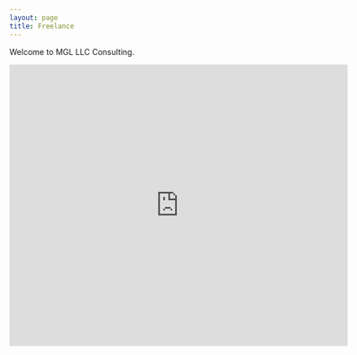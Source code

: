 ```yaml
---
layout: page
title: Freelance
---
```

Welcome to MGL LLC Consulting.

<iframe src="https://docs.google.com/forms/d/1HKngYfReQQf_3LJQfGoCAYW59kMmuz8V8nZxC9lmxqU/viewform?embedded=true" width="600" height="500" frameborder="0" marginheight="0" marginwidth="0">Loading...</iframe>


<!-- Maybe this section isn't in the sidebar..but it's own template that's quite special and linked to in the home page and on the about page -->
